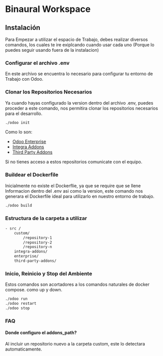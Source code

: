 # Binaural Workspace

## Instalación

Para Empezar a utilizar el espacio de Trabajo, debes realizar diversos comandos, los cuales te ire exiplcando cuando usar cada uno (Porque lo puedes seguir usando fuera de la instalacion)

### Configurar el archivo .env

En este archivo se encuentra lo necesario para configurar tu entorno de Trabajo con Odoo. 

### Clonar los Repositorios Necesarios

Ya cuando hayas configurado la version dentro del archivo .env, puedes proceder a este comando, nos permitira clonar los repositorios necesarios para el desarrollo.

```bash
./odoo init
```
    
Como lo son:
 - [Odoo Enterprise](https://github.com/odoo/enterprise)
 - [Integra Addons](https://github.com/binaural-dev/integra-addons)
 - [Third Party Addons](https://github.com/binaural-dev/third-party-addons)

 Si no tienes acceso a estos repositorios comunicate con el equipo.

 ### Buildear el Dockerfile

 Inicialmente no existe el Dockerflie, ya que se require que se llene Informacion dentro del .env asi como la version, este comando nos generara el Dockerfile ideal para utilizarlo en nuestro entorno de trabajo.

 ```bash
./odoo build
```
### Estructura de la carpeta a utilizar

```bash
- src /
    custom/
        /repository-1
        /repository-2
        /repository-n
    integra-addons/
    enterprise/
    third-party-addons/
```

### Inicio, Reinicio y Stop del Ambiente

Estos comandos son acortadores a los comandos naturales de docker compose. como up y down.
```bash
./odoo run
./odoo restart
./odoo stop
```

### FAQ

#### Donde configuro el addons_path?

Al incluir un repositorio nuevo a la carpeta custom, este lo detectara automaticamente.

